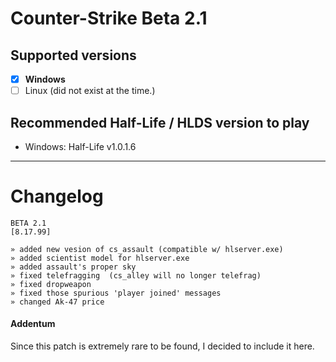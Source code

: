 # Counter-Strike Beta 2.1

## Supported versions
- [x] **Windows**
- [ ] Linux (did not exist at the time.)

## Recommended Half-Life / HLDS version to play
- Windows: Half-Life v1.0.1.6 

_____

# Changelog

```
BETA 2.1
[8.17.99]

» added new vesion of cs_assault (compatible w/ hlserver.exe)
» added scientist model for hlserver.exe
» added assault's proper sky
» fixed telefragging  (cs_alley will no longer telefrag)
» fixed dropweapon
» fixed those spurious 'player joined' messages
» changed Ak-47 price
```

#### Addentum
Since this patch is extremely rare to be found, I decided to include it here.